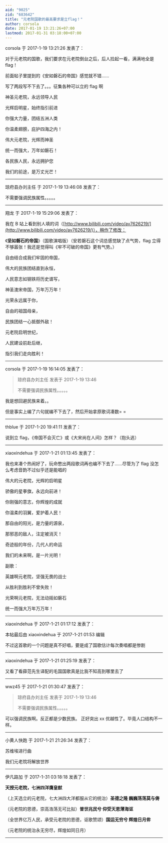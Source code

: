 ```yaml
---
aid: "9025"
zid: "683642"
title: "元老院国歌的最高要求是立flag！"
author: corsola
date: 2017-01-19 13:21:26+07:00
lastmod: 2017-01-31 03:18:00+07:00
---
```


corsola 于 2017-1-19 13:21:26 发表了：

对于元老院的国歌，我们要求在元老院倒台之后，后人捡起一看，满满地全是 flag！

前面帖子里提到的《安如磐石的帝国》感觉就不错……

写了两段写不下去了。。。征集各种可以立的 flag 啊

神圣元老院，永远领导人民

光辉启明星，始终指引前进

你强大力量，团结五洲人类

你温柔翅膀，庇护四海之内！

伟大元老院，光辉而神圣

统一而强大，万年如磐石！

各民族人民，永远拥护您

我们的前途，是万丈光芒！

---

琼府县办刘主任 于 2017-1-19 13:46:08 发表了：

不需要强调民族属性。。。。。

---

翔龙 于 2017-1-19 15:29:06 发表了：

我在 B 站上看到别人填的词（[http://www.bilibili.com/video/av7626219/](http://www.bilibili.com/video/av7626219/)），稍作了修改：

《**坚如磐石的帝国**》（国歌演唱版）（安若磐石这个词总感觉缺了点气势，flag 立得不够嚣张！我还是觉得叫《牢不可破的帝国》更有气势。）

自由结合成我们牢固的帝国，

伟大的民族团结直到永恒，

人民意志如钢铁将历史谱写，

神圣澳宋帝国，万年万万年！

光荣永远属于你，

自由的祖国母亲，

民族团结一心抵御外敌！

元老院启明世纪，

人民建设前赴后继，

指引我们走向胜利！

---

corsola 于 2017-1-19 16:14:05 发表了：

> 琼府县办刘主任 发表于 2017-1-19 13:46
>
> 不需要强调民族属性。。。。。

我是想回避民族来着。。

但是事实上编了六句就编不下去了，然后开始拿原歌词凑数= =

---

thblue 于 2017-1-20 19:41:11 发表了：

说到立 flag，《帝国不会灭亡》或《大宋尚在人间》怎样？（抱头逃）

---

xiaoxindehua 于 2017-1-21 01:13:45 发表了：

我也来凑个热闹好了，玩命憋出两段歌词再也编不下去了……尽管为了 flag 没怎么考虑音韵不过似乎还是能唱的

伟大的元老院，光辉的启明星

骄傲的星拳旗，永远向前进！

你刚强的意志，你辉煌的成就

你温柔的羽翼，爱护着人民！

那自由的阳光，是力量的源泉，

那邪恶的敌人，注定被消灭！

奇迹般的年份，几代人的命运

我们的未来啊，是一片光明！

副歌：

英雄啊元老院，坚强无畏的战士

从胜利到胜利不曾失败！

光荣啊元老院，无法动摇如磐石

统一而强大万年万万年！

---

xiaoxindehua 于 2017-1-21 01:17:12 发表了：

本帖最后由 xiaoxindehua 于 2017-1-21 01:53 编辑

不过这首歌的一个问题是真不好唱，要是成了国歌估计每次奏唱都是惨剧

---

xiaoxindehua 于 2017-1-21 01:25:19 发表了：

又看了看薛范先生译配的毛国国歌真是比我不知高到哪里去了

---

wwz45 于 2017-1-21 01:30:47 发表了：

> 琼府县办刘主任 发表于 2017-1-19 13:46
>
> 不需要强调民族属性。。。。。

可以强调民族啊。反正都是少数民族。 正好突出 xx 优越性了。毕竟人口结构不一样。

---

小黄人快跑 于 2017-1-21 21:26:34 发表了：

苏维埃进行曲

我们元老院将解放世界

---

伊凡路加 于 2017-1-31 03:18:18 发表了：

**天授元老院，七洲四洋膺皇猷**

（上天选立的元老院，七大洲四大洋都服从它的统治）**圣德之隆 巍巍荡荡莫与俦**

（元老院的恩德，崇高浩荡无可比拟）**普世兆民兮 仰受天恩薄海讴**

（全世界亿万人民，承受元老院的恩德，讴歌赞颂）**国运无穷兮 辉煌日月侔**

（元老院的统治永无穷尽，辉煌如同日月）

---
